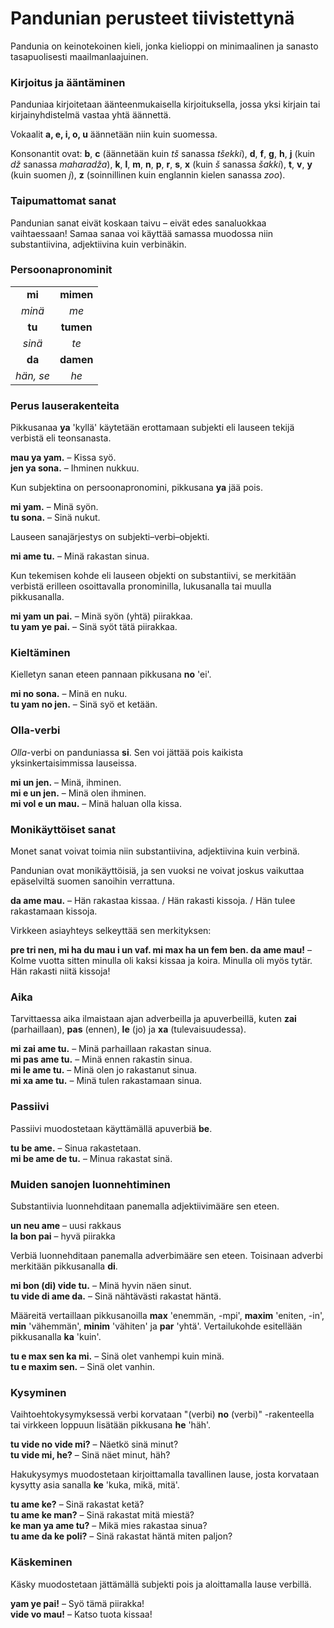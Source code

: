 # Pandunian perusteet tiivistettynä

Pandunia on keinotekoinen kieli, jonka kielioppi on minimaalinen ja sanasto tasapuolisesti maailmanlaajuinen.

### Kirjoitus ja ääntäminen

Panduniaa kirjoitetaan äänteenmukaisella kirjoituksella,
jossa yksi kirjain tai kirjainyhdistelmä vastaa yhtä äännettä.

Vokaalit **a, e, i, o, u** äännetään niin kuin suomessa.

Konsonantit ovat:
**b**,
**c** (äännetään kuin _tš_ sanassa _tšekki_),
**d**,
**f**,
**g**,
**h**,
**j** (kuin _dž_ sanassa _maharadža_),
**k**,
**l**,
**m**,
**n**,
**p**,
**r**,
**s**,
**x** (kuin _š_ sanassa _šakki_),
**t**,
**v**,
**y** (kuin suomen _j_),
**z** (soinnillinen kuin englannin kielen sanassa _zoo_).

### Taipumattomat sanat

Pandunian sanat eivät koskaan taivu
– eivät edes sanaluokkaa vaihtaessaan!
Samaa sanaa voi käyttää samassa muodossa niin substantiivina, adjektiivina kuin verbinäkin.

### Persoonapronominit

|                   |              |
|:-----------------:|:------------:|
| **mi**            | **mimen**    |
| _minä_            | _me_         |
| **tu**            | **tumen**    |
| _sinä_            | _te_         |
| **da**            | **damen**    |
| _hän, se_         | _he_         |

### Perus lauserakenteita

Pikkusanaa **ya** 'kyllä' käytetään erottamaan subjekti eli lauseen tekijä verbistä eli teonsanasta.

**mau ya yam.**
– Kissa syö.  
**jen ya sona.**
– Ihminen nukkuu.

Kun subjektina on persoonapronomini, pikkusana **ya** jää pois.

**mi yam.**
– Minä syön.  
**tu sona.**
– Sinä nukut.

Lauseen sanajärjestys on subjekti–verbi–objekti.

**mi ame tu.**
– Minä rakastan sinua.

Kun tekemisen kohde eli lauseen objekti on substantiivi,
se merkitään verbistä erilleen osoittavalla pronominilla, lukusanalla tai muulla pikkusanalla.

**mi yam un pai.**
– Minä syön (yhtä) piirakkaa.  
**tu yam ye pai.**
– Sinä syöt tätä piirakkaa.

### Kieltäminen

Kielletyn sanan eteen pannaan pikkusana **no** 'ei'.

**mi no sona.**
– Minä en nuku.  
**tu yam no jen.**
– Sinä syö et ketään.

### Olla-verbi

_Olla_-verbi on panduniassa **si**.
Sen voi jättää pois kaikista yksinkertaisimmissa lauseissa.

**mi un jen.**
– Minä, ihminen.  
**mi e un jen.**
– Minä olen ihminen.  
**mi vol e un mau.**
– Minä haluan olla kissa.

### Monikäyttöiset sanat

Monet sanat voivat toimia niin substantiivina, adjektiivina kuin verbinä.

Pandunian ovat monikäyttöisiä, ja sen vuoksi ne voivat joskus vaikuttaa epäselviltä suomen sanoihin verrattuna.

**da ame mau.**
– Hän rakastaa kissaa. / Hän rakasti kissoja. / Hän tulee rakastamaan kissoja.

Virkkeen asiayhteys selkeyttää sen merkityksen:

**pre tri nen, mi ha du mau i un vaf. mi max ha un fem ben. da ame mau!**
– Kolme vuotta sitten minulla oli kaksi kissaa ja koira. Minulla oli myös tytär. Hän rakasti niitä kissoja!

### Aika

Tarvittaessa aika ilmaistaan ajan adverbeilla ja apuverbeillä, kuten
**zai**
(parhaillaan),
**pas**
(ennen),
**le**
(jo) ja
**xa**
(tulevaisuudessa).

**mi zai ame tu.**
– Minä parhaillaan rakastan sinua.  
**mi pas ame tu.**
– Minä ennen rakastin sinua.  
**mi le ame tu.**
– Minä olen jo rakastanut sinua.  
**mi xa ame tu.**
– Minä tulen rakastamaan sinua.

### Passiivi

Passiivi muodostetaan käyttämällä apuverbiä
**be**.

**tu be ame.**
– Sinua rakastetaan.  
**mi be ame de tu.**
– Minua rakastat sinä.

### Muiden sanojen luonnehtiminen

Substantiivia luonnehditaan panemalla adjektiivimääre sen eteen.

**un neu ame**
– uusi rakkaus  
**la bon pai**
– hyvä piirakka

Verbiä luonnehditaan panemalla adverbimääre sen eteen.
Toisinaan adverbi merkitään pikkusanalla **di**.

**mi bon (di) vide tu.**
– Minä hyvin näen sinut.  
**tu vide di ame da.**
– Sinä nähtävästi rakastat häntä.

Määreitä vertaillaan pikkusanoilla
**max** 'enemmän, -mpi', **maxim** 'eniten, -in',
**min** 'vähemmän', **minim** 'vähiten' ja **par** 'yhtä'.
Vertailukohde esitellään pikkusanalla **ka** 'kuin'.

**tu e max sen ka mi.**
– Sinä olet vanhempi kuin minä.  
**tu e maxim sen.**
– Sinä olet vanhin.

### Kysyminen

Vaihtoehtokysymyksessä verbi korvataan "(verbi) **no** (verbi)" -rakenteella tai virkkeen loppuun lisätään pikkusana **he** 'häh'.

**tu vide no vide mi?**
– Näetkö sinä minut?  
**tu vide mi, he?**
– Sinä näet minut, häh?

Hakukysymys muodostetaan kirjoittamalla tavallinen lause, josta korvataan kysytty asia sanalla
**ke**
'kuka, mikä, mitä'.

**tu ame ke?**
– Sinä rakastat ketä?  
**tu ame ke man?**
– Sinä rakastat mitä miestä?  
**ke man ya ame tu?**
– Mikä mies rakastaa sinua?  
**tu ame da ke poli?**
– Sinä rakastat häntä miten paljon?

### Käskeminen

Käsky muodostetaan jättämällä subjekti pois ja aloittamalla lause verbillä.

**yam ye pai!**
– Syö tämä piirakka!  
**vide vo mau!**
– Katso tuota kissaa!

